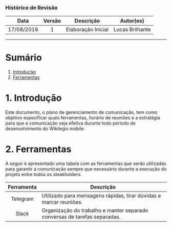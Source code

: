 ### Histórico de Revisão

| Data | Versão | Descrição | Autor(es) |
| :---: | :---: | --- | :---: |
| 17/08/2016 | 1 | Elaboração Inicial | Lucas Brilhante |

***

# Sumário

1.  [Introdução](#1-Introdução)
2.  [Ferramentas](#2-ferramentas)

# 1. Introdução

Este documento, o plano de gerenciamento de comunicação, tem como objetivo especificar quais ferramentas, horário de reuniões e a estratégia para que a comunicação seja efetiva durante todo período de desenvolvimento do Wikilegis mobile.

# 2. Ferramentas

A seguir é apresentado uma tabela com as ferramentas que serão utilizadas para garantir a comunicação sempre que necessário durante a execução do projeto entre todos os steakholders.

| Ferramenta | Descrição |
| :---: | --- |
| Telegram | Utilizado para mensagens rápidas, tirar dúvidas e marcar reuniões. |
| Slack | Organização do trabalho e manter separado conversas de tarefas separadas. |